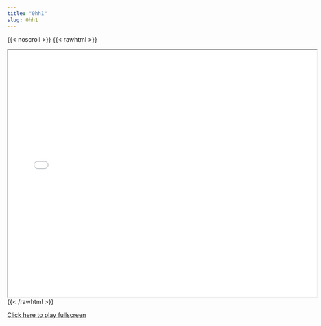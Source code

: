 ```yaml
---
title: "0hh1"
slug: 0hh1
---
```


{{< noscroll >}}
{{< rawhtml >}}
<iframe width="720" height="576" name="iframe" src="/cjs-garchive/0hh1/index.html"></iframe>
{{< /rawhtml >}}

[Click here to play fullscreen](/cjs-garchive/0hh1)